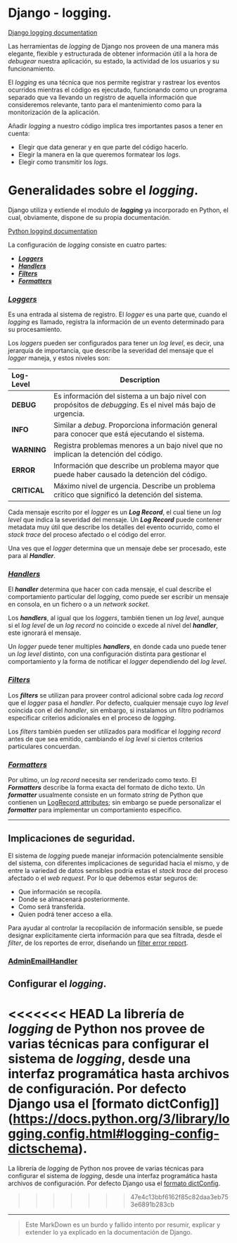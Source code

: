 # Django - logging.

[Django logging documentation](https://docs.djangoproject.com/en/4.0/topics/logging/#logging-explanation)

Las herramientas de _logging_ de Django nos proveen de una manera más elegante, flexible y estructurada de obtener información útil a la hora de _debugear_ nuestra aplicación, su estado, la actividad de los usuarios y  su funcionamiento. 

El _logging_ es una técnica que nos permite registrar y rastrear los eventos ocurridos mientras el código es ejecutado, funcionando como un programa separado que va llevando un registro de aquella información que consideremos relevante, tanto para el mantenimiento como para la monitorización de la aplicación.

Añadir _logging_ a nuestro código implica tres importantes pasos a tener en cuenta:

- Elegir que data generar y en que parte del código hacerlo.
- Elegir la manera en la que queremos formatear los _logs_.
- Elegir como transmitir los _logs_.

# Generalidades sobre el _logging_.

Django utiliza y extiende el modulo de ___logging___ ya incorporado en Python, el cual, obviamente, dispone de su propia documentación.

[Python loggind documentation](https://docs.python.org/3/library/logging.html#module-logging)



La configuración de _logging_ consiste en cuatro partes:

- [___Loggers___](https://docs.djangoproject.com/en/4.0/topics/logging/#topic-logging-parts-loggers)
- [___Handlers___](https://docs.djangoproject.com/en/4.0/topics/logging/#topic-logging-parts-handlers)
- [___Filters___](https://docs.djangoproject.com/en/4.0/topics/logging/#topic-logging-parts-filters)
- [___Formatters___](https://docs.djangoproject.com/en/4.0/topics/logging/#topic-logging-parts-formatters)



### [___Loggers___](https://docs.djangoproject.com/en/4.0/topics/logging/#topic-logging-parts-loggers)

Es una entrada al sistema de registro. El _logger_ es una parte que, cuando el _logging_ es llamado, registra la información de un evento determinado para su procesamiento.

Los _loggers_ pueden ser configurados para tener un _log level_, es decir, una jerarquía de importancia, que describe la severidad del mensaje que el _logger_ maneja, y estos niveles son:

| Log-Level    | Description                                                  |
| :----------- | ------------------------------------------------------------ |
| **DEBUG**    | Es información del sistema a un bajo nivel con propósitos de _debugging_. Es el nivel más bajo de urgencia. |
| **INFO**     | Similar a _debug_. Proporciona información general para conocer que está ejecutando el sistema. |
| **WARNING**  | Registra problemas menores a un bajo nivel que no implican la detención del código. |
| **ERROR**    | Información que describe un problema mayor que puede haber causado la detención del código. |
| **CRITICAL** | Máximo nivel de urgencia. Describe un problema critico que significó la detención del sistema. |

Cada mensaje escrito por el _logger_ es un ___Log Record___, el cual tiene un _log level_ que indica la severidad del mensaje. Un ___Log Record___ puede contener metadata muy útil que describe los detalles del evento ocurrido, como el _stack trace_ del proceso afectado o el código del error.

Una ves que el _logger_ determina que un mensaje debe ser procesado, este para al ___Handler___.

### [___Handlers___](https://docs.djangoproject.com/en/4.0/topics/logging/#topic-logging-parts-handlers)

El ___handler___ determina que hacer con cada mensaje, el cual describe el comportamiento particular del _logging_, como puede ser escribir un mensaje en consola, en un fichero o a un _network socket_.

Los ___handlers___, al igual que los _loggers_, también tienen un _log level_, aunque si el _log level_ de un _log record_ no coincide o excede al nivel del ___handler___, este ignorará el mensaje.

Un _logger_ puede tener multiples ___handlers___, en donde cada uno puede tener un _log level_ distinto, con una configuración distinta para gestionar el comportamiento y la forma de notificar el _logger_ dependiendo del _log level_. 

### [___Filters___](https://docs.djangoproject.com/en/4.0/topics/logging/#topic-logging-parts-filters)

Los ___filters___ se utilizan para proveer control adicional sobre cada _log record_ que el _logger_ pasa el _handler_. Por defecto, cualquier mensaje cuyo _log level_ coincida con el del _handler_, sin embargo, si instalamos un filtro podríamos especificar criterios adicionales en el proceso de _logging_.

Los _filters_ también pueden ser utilizados para modificar el _logging record_ antes de que sea emitido, cambiando el _log level_ si ciertos criterios particulares concuerdan.

### [___Formatters___](https://docs.djangoproject.com/en/4.0/topics/logging/#topic-logging-parts-formatters)

Por ultimo, un _log record_ necesita ser renderizado como texto. El ___Formatters___ describe la forma exacta del formato de dicho texto. Un ___formatter___ usualmente consiste en un formato _string_ de Python que contienen un [LogRecord attributes](https://docs.python.org/3/library/logging.html#logrecord-attributes); sin embargo se puede personalizar el ___formatter___ para implementar un comportamiento especifico. 

---



## Implicaciones de seguridad.

El sistema de _logging_ puede manejar información potencialmente sensible del sistema, con diferentes implicaciones de seguridad hacia el mismo, y de entre la variedad de datos sensibles podría estas el _stack trace_ del proceso afectado o el _web request_. Por lo que debemos estar seguros de:

- Que información se recopila.
- Donde se almacenará posteriormente.
- Como será transferida.
- Quien podrá tener acceso a ella.

Para ayudar al controlar la recopilación de información sensible, se puede designar explícitamente cierta información para que sea filtrada, desde el _filter_, de los reportes de error, diseñando un [filter error report](https://docs.djangoproject.com/en/4.1/howto/error-reporting/#filtering-error-reports). 

### [AdminEmailHandler](https://docs.djangoproject.com/en/4.1/topics/logging/#adminemailhandler)



## Configurar el _logging_.

<<<<<<< HEAD
La librería de _logging_ de Python nos provee de varias técnicas para configurar el sistema de _logging_, desde una interfaz programática hasta archivos de configuración. Por defecto Django usa el [formato dictConfig]](https://docs.python.org/3/library/logging.config.html#logging-config-dictschema).
=======
La librería de _logging_ de Python nos provee de varias técnicas para configurar el sistema de _logging_, desde una interfaz programática hasta archivos de configuración. Por defecto Django usa el [formato dictConfig](https://docs.python.org/3/library/logging.config.html#logging-config-dictschema).
>>>>>>> 47e4c13bbf6162f85c82daa3eb753e6891b283cb









---

> Este MarkDown es un burdo y fallido intento por resumir, explicar y extender lo ya explicado en la documentación de Django.